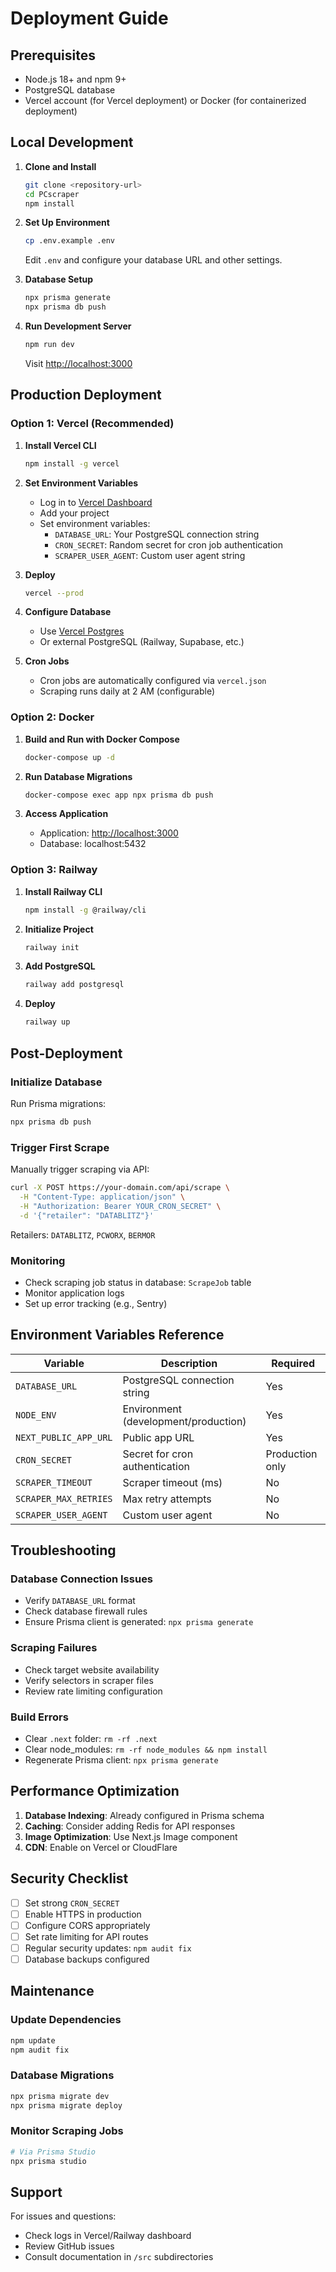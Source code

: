 # Deployment Guide

## Prerequisites

- Node.js 18+ and npm 9+
- PostgreSQL database
- Vercel account (for Vercel deployment) or Docker (for containerized deployment)

## Local Development

1. **Clone and Install**
   ```bash
   git clone <repository-url>
   cd PCscraper
   npm install
   ```

2. **Set Up Environment**
   ```bash
   cp .env.example .env
   ```
   Edit `.env` and configure your database URL and other settings.

3. **Database Setup**
   ```bash
   npx prisma generate
   npx prisma db push
   ```

4. **Run Development Server**
   ```bash
   npm run dev
   ```
   Visit [http://localhost:3000](http://localhost:3000)

## Production Deployment

### Option 1: Vercel (Recommended)

1. **Install Vercel CLI**
   ```bash
   npm install -g vercel
   ```

2. **Set Environment Variables**
   - Log in to [Vercel Dashboard](https://vercel.com/dashboard)
   - Add your project
   - Set environment variables:
     - `DATABASE_URL`: Your PostgreSQL connection string
     - `CRON_SECRET`: Random secret for cron job authentication
     - `SCRAPER_USER_AGENT`: Custom user agent string

3. **Deploy**
   ```bash
   vercel --prod
   ```

4. **Configure Database**
   - Use [Vercel Postgres](https://vercel.com/docs/storage/vercel-postgres)
   - Or external PostgreSQL (Railway, Supabase, etc.)

5. **Cron Jobs**
   - Cron jobs are automatically configured via `vercel.json`
   - Scraping runs daily at 2 AM (configurable)

### Option 2: Docker

1. **Build and Run with Docker Compose**
   ```bash
   docker-compose up -d
   ```

2. **Run Database Migrations**
   ```bash
   docker-compose exec app npx prisma db push
   ```

3. **Access Application**
   - Application: [http://localhost:3000](http://localhost:3000)
   - Database: localhost:5432

### Option 3: Railway

1. **Install Railway CLI**
   ```bash
   npm install -g @railway/cli
   ```

2. **Initialize Project**
   ```bash
   railway init
   ```

3. **Add PostgreSQL**
   ```bash
   railway add postgresql
   ```

4. **Deploy**
   ```bash
   railway up
   ```

## Post-Deployment

### Initialize Database

Run Prisma migrations:
```bash
npx prisma db push
```

### Trigger First Scrape

Manually trigger scraping via API:

```bash
curl -X POST https://your-domain.com/api/scrape \
  -H "Content-Type: application/json" \
  -H "Authorization: Bearer YOUR_CRON_SECRET" \
  -d '{"retailer": "DATABLITZ"}'
```

Retailers: `DATABLITZ`, `PCWORX`, `BERMOR`

### Monitoring

- Check scraping job status in database: `ScrapeJob` table
- Monitor application logs
- Set up error tracking (e.g., Sentry)

## Environment Variables Reference

| Variable | Description | Required |
|----------|-------------|----------|
| `DATABASE_URL` | PostgreSQL connection string | Yes |
| `NODE_ENV` | Environment (development/production) | Yes |
| `NEXT_PUBLIC_APP_URL` | Public app URL | Yes |
| `CRON_SECRET` | Secret for cron authentication | Production only |
| `SCRAPER_TIMEOUT` | Scraper timeout (ms) | No |
| `SCRAPER_MAX_RETRIES` | Max retry attempts | No |
| `SCRAPER_USER_AGENT` | Custom user agent | No |

## Troubleshooting

### Database Connection Issues
- Verify `DATABASE_URL` format
- Check database firewall rules
- Ensure Prisma client is generated: `npx prisma generate`

### Scraping Failures
- Check target website availability
- Verify selectors in scraper files
- Review rate limiting configuration

### Build Errors
- Clear `.next` folder: `rm -rf .next`
- Clear node_modules: `rm -rf node_modules && npm install`
- Regenerate Prisma client: `npx prisma generate`

## Performance Optimization

1. **Database Indexing**: Already configured in Prisma schema
2. **Caching**: Consider adding Redis for API responses
3. **Image Optimization**: Use Next.js Image component
4. **CDN**: Enable on Vercel or CloudFlare

## Security Checklist

- [ ] Set strong `CRON_SECRET`
- [ ] Enable HTTPS in production
- [ ] Configure CORS appropriately
- [ ] Set rate limiting for API routes
- [ ] Regular security updates: `npm audit fix`
- [ ] Database backups configured

## Maintenance

### Update Dependencies
```bash
npm update
npm audit fix
```

### Database Migrations
```bash
npx prisma migrate dev
npx prisma migrate deploy
```

### Monitor Scraping Jobs
```bash
# Via Prisma Studio
npx prisma studio
```

## Support

For issues and questions:
- Check logs in Vercel/Railway dashboard
- Review GitHub issues
- Consult documentation in `/src` subdirectories
